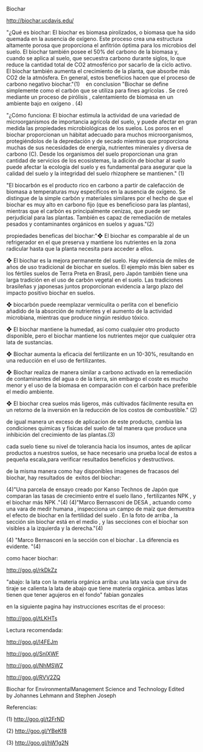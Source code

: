 Biochar

http://biochar.ucdavis.edu/

"¿Qué es biochar: El biochar es biomasa pirolizados, o biomasa que ha sido quemada en la ausencia de oxígeno. Este proceso crea una estructura altamente porosa que proporciona el anfitrión óptima para los microbios del suelo. El biochar también posee el 50% del carbono de la biomasa y, cuando se aplica al suelo, que secuestra carbono durante siglos, lo que reduce la cantidad total de CO2 atmosférico por sacarlo de la ciclo activo. El biochar también aumenta el crecimiento de la planta, que absorbe más CO2 de la atmósfera. En general, estos beneficios hacen que el proceso de carbono negativo biochar."(1)    en conclusion "Biochar se define simplemente como el carbón que se utiliza para fines agrícolas . Se creó mediante un proceso de pirólisis , calentamiento de biomasa en un ambiente bajo en oxígeno . (4)

"¿Cómo funciona: El biochar estimula la actividad de una variedad de microorganismos de importancia agrícola del suelo, y puede afectar en gran medida las propiedades microbiológicas de los suelos. Los poros en el biochar proporcionan un hábitat adecuado para muchos microorganismos, protegiéndolos de la depredación y de secado mientras que proporciona muchas de sus necesidades de energía, nutrientes minerales y diversa de carbono (C). Desde los organismos del suelo proporcionan una gran cantidad de servicios de los ecosistemas, la adición de biochar al suelo puede afectar la ecología del suelo y es fundamental para asegurar que la calidad del suelo y la integridad del suelo rhizophere se mantienen." (1)

"El biocarbón es el producto rico en carbono a partir de calefacción de biomasa a temperaturas muy específicos en la ausencia de oxígeno. Se distingue de la simple carbón y materiales similares por el hecho de que el biochar es muy alto en carbono fijo (que es beneficioso para las plantas), mientras que el carbón es principalmente cenizas, que puede ser perjudicial para las plantas. También es capaz de remediación de metales pesados y contaminantes orgánicos en suelos y aguas."(2)

propiedades beneficas del biochar:"❖ El biochar es comparable al de un refrigerador en el que preserva y mantiene los nutrientes en la zona radicular hasta que la planta necesita para acceder a ellos.

❖ El biochar es la mejora permanente del suelo. Hay evidencia de miles de años de uso tradicional de biochar en suelos. El ejemplo más bien saber es los fértiles suelos de Terra Preta en Brasil, pero Japón también tiene una larga tradición en el uso de carbón vegetal en el suelo. Las tradiciones brasileñas y japonesas juntos proporcionan evidencia a largo plazo del impacto positivo biochar en suelos.

❖ biocarbón puede reemplazar vermiculita o perlita con el beneficio añadido de la absorción de nutrientes y el aumento de la actividad microbiana, mientras que produce ningún residuo tóxico.

❖ El biochar mantiene la humedad, así como cualquier otro producto disponible, pero el biochar mantiene los nutrientes mejor que cualquier otra lata de sustancias.

❖ Biochar aumenta la eficacia del fertilizante en un 10-30%, resultando en una reducción en el uso de fertilizantes.

❖ Biochar realiza de manera similar a carbono activado en la remediación de contaminantes del agua o de la tierra, sin embargo el coste es mucho menor y el uso de la biomasa en comparación con el carbón hace preferible el medio ambiente.

❖ El biochar crea suelos más ligeros, más cultivados fácilmente resulta en un retorno de la inversión en la reducción de los costos de combustible." (2)

de igual manera un exceso de aplicacion de este producto, cambia las condiciones quimicas y fisicas del suelo de tal manera que produce una inhibición del crecimiento de las plantas.(3)

cada suelo tiene su nivel de tolerancia hacia los insumos, antes de aplicar productos a nuestros suelos, se hace necesario una prueba local de estos a pequeña escala,para verificar resultados beneficios y destructivos.

de la misma manera como hay disponibles imagenes de fracasos del biochar, hay resultados de  exitos del biochar:

(4)"Una parcela de ensayo creado por Kanso Technos de Japón que comparan las tasas de crecimiento entre el suelo llano , fertilizantes NPK , y el biochar más NPK ."(4)
(4)"Marco Bernasconi de DESA , actuando como una vara de medir humana , inspecciona un campo de maíz que demuestra el efecto de biochar en la fertilidad del suelo . En la foto de arriba , la sección sin biochar está en el medio , y las secciones con el biochar son visibles a la izquierda y la derecha."(4)

(4) "Marco Bernasconi en la sección con el biochar . La diferencia es evidente. "(4)

como hacer biochar:

http://goo.gl/rkDkZz

"abajo: la lata con la materia orgánica
arriba: una lata vacía que sirva de tiraje
se calienta la lata de abajo que tiene materia orgánica.
ambas latas tienen que tener agujeros en el fondo" fabian gonzales

en la siguiente pagina hay instrucciones escritas de el proceso:

http://goo.gl/tLKHTs

Lectura recomendada:

http://goo.gl/l4FEJm

http://goo.gl/SnlXWF

http://goo.gl/NhMSWZ

http://goo.gl/RVV2ZQ

Biochar for EnvironmentalManagement
Science and Technology
Edited by Johannes Lehmann and Stephen Joseph

Referencias:

(1) http://goo.gl/t2FrND

(2) http://goo.gl/YBeKf8

(3) http://goo.gl/hW1g2N
